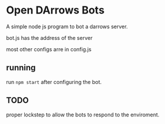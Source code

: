 # Open DArrows Bots

A simple node js program to bot a darrows server.

bot.js has the address of the server

most other configs arre in config.js

## running

run ```npm start``` after configuring the bot.

## TODO

proper lockstep to allow the bots to respond to the enviroment.

